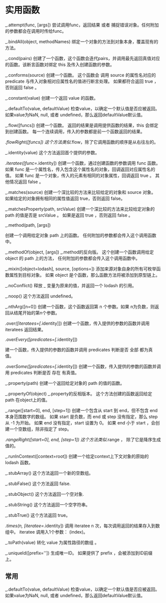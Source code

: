 # 实用函数

_.attempt(func, [args])
尝试调用func，返回结果 或者 捕捉错误对象。任何附加的参数都会在调用时传给func。

_.bindAll(object, methodNames)
绑定一个对象的方法到对象本身，覆盖现有的方法。

_.cond(pairs)
创建了一个函数，这个函数会迭代pairs，并调用最先返回真值对应的函数。该断言函数对绑定 this 及传入创建函数的参数。

_.conforms(source)
创建一个函数。 这个函数会 调用 source 的属性名对应的 predicate 与传入对象相对应属性名的值进行断言处理。 如果都符合返回 true ，否则返回 false 。

_.constant(value)
创建一个返回 value 的函数。

_.defaultTo(value, defaultValue)
检查value，以确定一个默认值是否应被返回。如果value为NaN, null, 或者 undefined，那么返回defaultValue默认值。

_.flow([funcs])
创建一个函数。 返回的结果是调用提供函数的结果，this 会绑定到创建函数。 每一个连续调用，传入的参数都是前一个函数返回的结果。

_.flowRight([funcs])
这个方法类似_.flow，除了它调用函数的顺序是从右往左的。

_.identity(value)
这个方法返回首个提供的参数。

_.iteratee([func=_.identity])
创建一个函数，通过创建函数的参数调用 func 函数。 如果 func 是一个属性名，传入包含这个属性名的对象，回调返回对应属性名的值。 如果 func 是一个对象，传入的元素有相同的对象属性，回调返回 true 。 其他情况返回 false 。

_.matches(source)
创建一个深比较的方法来比较给定的对象和 source 对象。 如果给定的对象拥有相同的属性值返回 true，否则返回 false。

_.matchesProperty(path, srcValue)
创建一个深比较的方法来比较给定对象的 path 的值是否是 srcValue 。 如果是返回 true ，否则返回 false 。

_.method(path, [args])

创建一个调用给定对象 path 上的函数。 任何附加的参数都会传入这个调用函数中。

_.methodOf(object, [args])
_.method的反向版。 这个创建一个函数调用给定 object 的 path 上的方法， 任何附加的参数都会传入这个调用函数中。

_.mixin([object=lodash], source, [options=])
添加来源对象自身的所有可枚举函数属性到目标对象。 如果 object 是个函数，那么函数方法将被添加到原型链上。

_.noConflict()
释放 _ 变量为原来的值，并返回一个 lodash 的引用。

_.noop()
这个方法返回 undefined。

_.nthArg([n=0])
创建一个函数，这个函数返回第 n 个参数。如果 n为负数，则返回从结尾开始的第n个参数。


_.over([iteratees=[_.identity]])
创建一个函数，传入提供的参数的函数并调用 iteratees 返回结果。

_.overEvery([predicates=[_.identity]])

建一个函数，传入提供的参数的函数并调用 predicates 判断是否 全部 都为真值。

_.overSome([predicates=[_.identity]])
创建一个函数，传入提供的参数的函数并调用 predicates 判断是否 存在 有真值。

_.property(path)
创建一个返回给定对象的 path 的值的函数。

_.propertyOf(object)
_.property的反相版本。 这个方法创建的函数返回给定 path 在object上的值。


_.range([start=0], end, [step=1])
创建一个包含从 start 到 end，但不包含 end 本身范围数字的数组。 如果 start 是负数，而 end 或 step 没有指定，那么 step 从 -1 为开始。 如果 end 没有指定，start 设置为 0。 如果 end 小于 start ，会创建一个空数组，除非指定了 step。

_.rangeRight([start=0], end, [step=1])
这个方法类似_.range ， 除了它是降序生成值的。

_.runInContext([context=root])
创建一个给定context上下文对象的原始的 lodash 函数。

_.stubArray()
这个方法返回一个新的空数组。

_.stubFalse()
这个方法返回 false.

_.stubObject()
这个方法返回一个空对象.

_.stubString()
这个方法返回一个空字符串。

_.stubTrue()
这个方法返回 true。

_.times(n, [iteratee=_.identity])
调用 iteratee n 次，每次调用返回的结果存入到数组中。 iteratee 调用入1个参数： (index)。

_.toPath(value)
转化 value 为属性路径的数组 。


_.uniqueId([prefix=''])
生成唯一ID。 如果提供了 prefix ，会被添加到ID前缀上。








## 常用

_.defaultTo(value, defaultValue)
检查value，以确定一个默认值是否应被返回。如果value为NaN, null, 或者 undefined，那么返回defaultValue默认值。